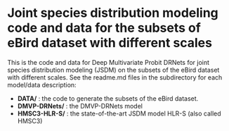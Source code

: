 # Joint species distribution modeling code and data for the subsets of eBird dataset with different scales

This is the code and data for Deep Multivariate Probit DRNets for joint species distribution modeling (JSDM) on the subsets of the eBird dataset with different scales.
See the readme.md files in the subdirectory for each model/data description:

- **DATA/** : the code to generate the subsets of the eBird dataset.
- **DMVP-DRNets/** : the DMVP-DRNets model
- **HMSC3-HLR-S/** : the state-of-the-art JSDM model HLR-S (also called HMSC3)
